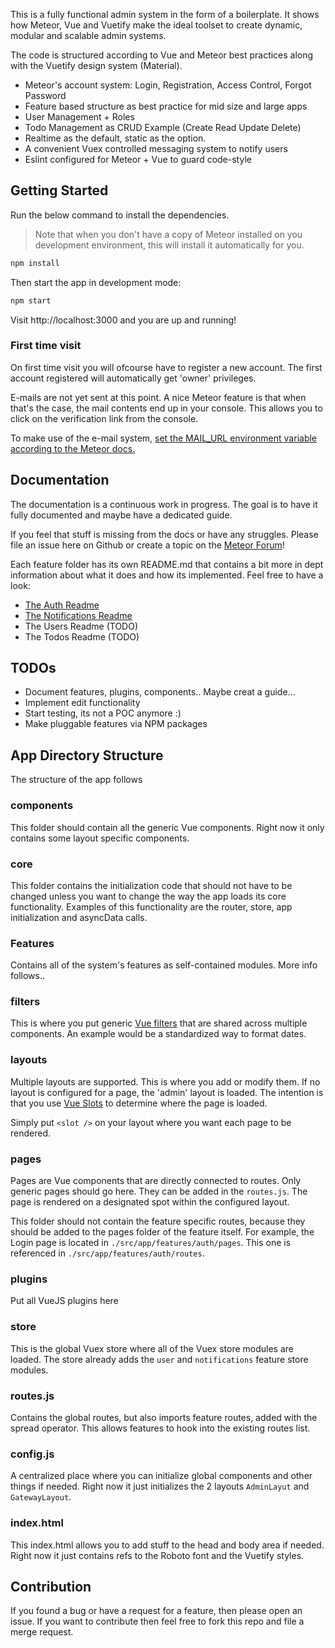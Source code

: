 This is a fully functional admin system in the form of a boilerplate. 
It shows how Meteor, Vue and Vuetify make the ideal toolset to create dynamic, modular and 
scalable admin systems.

The code is structured according to Vue and Meteor best practices along with the Vuetify design system (Material).

- Meteor's account system: Login, Registration, Access Control, Forgot Password
- Feature based structure as best practice for mid size and large apps
- User Management + Roles
- Todo Management as CRUD Example (Create Read Update Delete) 
- Realtime as the default, static as the option.
- A convenient Vuex controlled messaging system to notify users  
- Eslint configured for Meteor + Vue to guard code-style

## Getting Started

Run the below command to install the dependencies. 

>Note that when you don't have a copy of Meteor 
installed on you development environment, this will install it automatically for you.

```sh
npm install
```

Then start the app in development mode:

```sh
npm start
```

Visit http://localhost:3000 and you are up and running!

### First time visit
On first time visit you will ofcourse have to register a new account. The first account 
registered will automatically get 'owner' privileges. 

E-mails are not yet sent at this point. A nice Meteor feature is that when that's the case, 
the mail contents end up in your console. This allows you to click on the verification link 
from the console.

To make use of the e-mail system, 
[set the MAIL_URL environment variable according to the Meteor docs.](https://docs.meteor.com/api/email.html)

## Documentation
The documentation is a continuous work in progress. 
The goal is to have it fully documented and maybe have a dedicated guide. 

If you feel that stuff is missing from the docs or have any struggles. Please file an issue here on Github or create a topic on the 
[Meteor Forum](https://forums.meteor.com/)!

Each feature folder has its own README.md that contains a bit more in dept information about 
what it does and how its implemented. Feel free to have a look:

- [The Auth Readme](https://github.com/chris-visser/meteor-vue-admin/blob/master/src/app/features/auth/README.md)
- [The Notifications Readme](https://github.com/chris-visser/meteor-vue-admin/blob/master/src/app/features/notifications/README.md)
- The Users Readme (TODO)
- The Todos Readme (TODO)

## TODOs

- Document features, plugins, components.. Maybe creat a guide...
- Implement edit functionality
- Start testing, its not a POC anymore :)
- Make pluggable features via NPM packages

## App Directory Structure
The structure of the app follows

### components
This folder should contain all the generic Vue components. Right now it only contains 
some layout specific components.

### core
This folder contains the initialization code that should not have to be changed unless you want to change 
the way the app loads its core functionality. Examples of this functionality are the router, store, app initialization and asyncData calls.

### Features
Contains all of the system's features as self-contained modules. More info follows..

### filters
This is where you put generic [Vue filters](https://vuejs.org/v2/guide/filters.html) that are shared across multiple components. An example would be a standardized 
way to format dates.

### layouts
Multiple layouts are supported. This is where you add or modify them. If no layout is configured for a page, 
the 'admin' layout is loaded. The intention is that you use [Vue Slots](https://vuejs.org/v2/guide/components-slots.html) 
to determine where the page is loaded. 

Simply put `<slot />` on your layout where you want each page to be rendered.

### pages
Pages are Vue components that are directly connected to routes. 
Only generic pages should go here. They can be added in the `routes.js`. 
The page is rendered on a designated spot within the configured layout.

This folder should not contain the feature specific routes, because they should 
be added to the pages folder of the feature itself. For example, the Login page is 
located in `./src/app/features/auth/pages`. This one is referenced in `./src/app/features/auth/routes`. 

### plugins
Put all VueJS plugins here

### store
This is the global Vuex store where all of the Vuex store modules are loaded. 
The store already adds the `user` and `notifications` feature store modules. 

### routes.js
Contains the global routes, but also imports feature routes, added with the spread operator.
This allows features to hook into the existing routes list.

### config.js
A centralized place where you can initialize global components and other things if needed. 
Right now it just initializes the 2 layouts `AdminLayut` and `GatewayLayout`.

### index.html

This index.html allows you to add stuff to the head and body area if needed. 
Right now it just contains refs to the Roboto font and the Vuetify styles.

## Contribution

If you found a bug or have a request for a feature, then please open an issue. If you 
want to contribute then feel free to fork this repo and file a merge request. 

